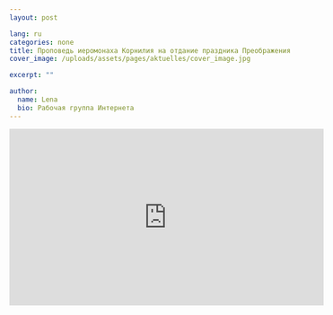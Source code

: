 ```yaml
---
layout: post

lang: ru
categories: none
title: Проповедь иеромонаха Корнилия на отдание праздника Преображения Господня
cover_image: /uploads/assets/pages/aktuelles/cover_image.jpg

excerpt: ""

author:
  name: Lena
  bio: Рабочая группа Интернета
---
```

<iframe width="560" height="315" src="https://www.youtube.com/embed/MT-l_1NvYP4" frameborder="0" allow="accelerometer; autoplay; encrypted-media; gyroscope; picture-in-picture" allowfullscreen></iframe>
